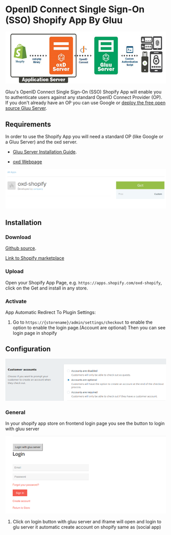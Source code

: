 # OpenID Connect Single Sign-On (SSO) Shopify App By Gluu

![image](../img/plugin.png)

Gluu's OpenID Connect Single Sign-On (SSO) Shopify App will enable you to authenticate users against any standard OpenID Connect Provider (OP). If you don't already have an OP you can use Google or [deploy the free open source Gluu Server](https://gluu.org/docs/deployment).  

## Requirements
In order to use the Shopify App you will need a standard OP (like Google or a Gluu Server) and the oxd server.

* [Gluu Server Installation Guide](https://gluu.org/docs/2.4.4/installation-guide/install/).

* [oxd Webpage](https://oxd.gluu.org)

![General](../img/apps.png) 
## Installation
 
### Download
[Github source](https://github.com/GluuFederation/wordpress-oxd-plugin/archive/v2.4.4.zip).

[Link to Shopify marketplace](https://apps.shopify.com/oxd-shopify)

### Upload
Open your Shopify App Page, e.g. `https://apps.shopify.com/oxd-shopify`, click on the Get and install in any store.

### Activate 

App Automatic Redirect To Plugin Settings:
 
1. Go to `https://{storename}/admin/settings/checkout` to enable the option to enable the login page.(Account are optional)
Then you can see login page in shopify

## Configuration
![image](../img/account.png)
### General
 
In your shopify app store on frontend login page you see the button to login with gluu server

![General](../img/login.png) 

1. Click on login button with gluu server and iframe will open and login to glu server it automatic create account on shopify same as (social app)



